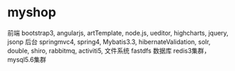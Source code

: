# myshop
前端
bootstrap3, angularjs, artTemplate, node.js, ueditor, highcharts, jquery, jsonp 
后台
springmvc4, spring4, Mybatis3.3, hibernateValidation, solr, double,  shiro, rabbitmq, activiti5,
文件系统
fastdfs
数据库
redis3集群，mysql5.6集群
